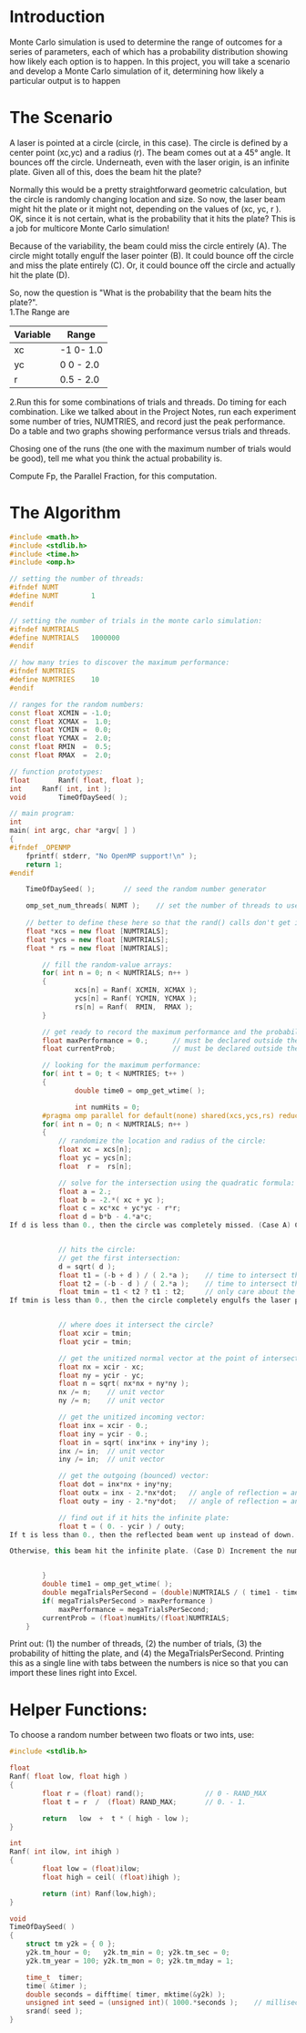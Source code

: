 # Introduction
Monte Carlo simulation is used to determine the range of outcomes for a series of parameters, each of which has a probability distribution showing how likely each option is to happen. In this project, you will take a scenario and develop a Monte Carlo simulation of it, determining how likely a particular output is to happen 
# The Scenario
A laser is pointed at a circle (circle, in this case). The circle is defined by a center point (xc,yc) and a radius (r). The beam comes out at a 45° angle. It bounces off the circle. Underneath, even with the laser origin, is an infinite plate. Given all of this, does the beam hit the plate?  

Normally this would be a pretty straightforward geometric calculation, but the circle is randomly changing location and size. So now, the laser beam might hit the plate or it might not, depending on the values of (xc, yc, r ). OK, since it is not certain, what is the probability that it hits the plate? This is a job for multicore Monte Carlo simulation!  

Because of the variability, the beam could miss the circle entirely (A). The circle might totally engulf the laser pointer (B). It could bounce off the circle and miss the plate entirely (C). Or, it could bounce off the circle and actually hit the plate (D).  

So, now the question is "What is the probability that the beam hits the plate?".  
1.The Range are 

| Variable | Range     |
|----------|-----------|
| xc       | -1 0- 1.0 |
| yc       | 0 0 - 2.0 |
| r        | 0.5 - 2.0 |

2.Run this for some combinations of trials and threads. Do timing for each combination. Like we talked about in the Project Notes, run each experiment some number of tries, NUMTRIES, and record just the peak performance.
Do a table and two graphs showing performance versus trials and threads.  

Chosing one of the runs (the one with the maximum number of trials would be good), tell me what you think the actual probability is.  

Compute Fp, the Parallel Fraction, for this computation.  

# The Algorithm
```cpp
#include <math.h>
#include <stdlib.h>
#include <time.h>
#include <omp.h>

// setting the number of threads:
#ifndef NUMT
#define NUMT		1
#endif

// setting the number of trials in the monte carlo simulation:
#ifndef NUMTRIALS
#define NUMTRIALS	1000000
#endif

// how many tries to discover the maximum performance:
#ifndef NUMTRIES
#define NUMTRIES	10
#endif

// ranges for the random numbers:
const float XCMIN =	-1.0;
const float XCMAX =	 1.0;
const float YCMIN =	 0.0;
const float YCMAX =	 2.0;
const float RMIN  =	 0.5;
const float RMAX  =	 2.0;

// function prototypes:
float		Ranf( float, float );
int		Ranf( int, int );
void		TimeOfDaySeed( );

// main program:
int
main( int argc, char *argv[ ] )
{
#ifndef _OPENMP
	fprintf( stderr, "No OpenMP support!\n" );
	return 1;
#endif

	TimeOfDaySeed( );		// seed the random number generator

	omp_set_num_threads( NUMT );	// set the number of threads to use in the for-loop:`
	
	// better to define these here so that the rand() calls don't get into the thread timing:
	float *xcs = new float [NUMTRIALS];
	float *ycs = new float [NUMTRIALS];
	float * rs = new float [NUMTRIALS];

        // fill the random-value arrays:
        for( int n = 0; n < NUMTRIALS; n++ )
        {       
                xcs[n] = Ranf( XCMIN, XCMAX );
                ycs[n] = Ranf( YCMIN, YCMAX );
                rs[n] = Ranf(  RMIN,  RMAX ); 
        }       

        // get ready to record the maximum performance and the probability:
        float maxPerformance = 0.;      // must be declared outside the NUMTRIES loop
        float currentProb;              // must be declared outside the NUMTRIES loop

        // looking for the maximum performance:
        for( int t = 0; t < NUMTRIES; t++ )
        {
                double time0 = omp_get_wtime( );

                int numHits = 0;
		#pragma omp parallel for default(none) shared(xcs,ycs,rs) reduction(+:numHits)
		for( int n = 0; n < NUMTRIALS; n++ )
		{
			// randomize the location and radius of the circle:
			float xc = xcs[n];
			float yc = ycs[n];
			float  r =  rs[n];

			// solve for the intersection using the quadratic formula:
			float a = 2.;
			float b = -2.*( xc + yc );
			float c = xc*xc + yc*yc - r*r;
			float d = b*b - 4.*a*c;
If d is less than 0., then the circle was completely missed. (Case A) Continue on to the next trial in the for-loop.


			// hits the circle:
			// get the first intersection:
			d = sqrt( d );
			float t1 = (-b + d ) / ( 2.*a );	// time to intersect the circle
			float t2 = (-b - d ) / ( 2.*a );	// time to intersect the circle
			float tmin = t1 < t2 ? t1 : t2;		// only care about the first intersection
If tmin is less than 0., then the circle completely engulfs the laser pointer. (Case B) Continue on to the next trial in the for-loop.


			// where does it intersect the circle?
			float xcir = tmin;
			float ycir = tmin;

			// get the unitized normal vector at the point of intersection:
			float nx = xcir - xc;
			float ny = ycir - yc;
			float n = sqrt( nx*nx + ny*ny );
			nx /= n;	// unit vector
			ny /= n;	// unit vector

			// get the unitized incoming vector:
			float inx = xcir - 0.;
			float iny = ycir - 0.;
			float in = sqrt( inx*inx + iny*iny );
			inx /= in;	// unit vector
			iny /= in;	// unit vector

			// get the outgoing (bounced) vector:
			float dot = inx*nx + iny*ny;
			float outx = inx - 2.*nx*dot;	// angle of reflection = angle of incidence`
			float outy = iny - 2.*ny*dot;	// angle of reflection = angle of incidence`

			// find out if it hits the infinite plate:
			float t = ( 0. - ycir ) / outy;
If t is less than 0., then the reflected beam went up instead of down. Continue on to the next trial in the for-loop.

Otherwise, this beam hit the infinite plate. (Case D) Increment the number of hits and continue on to the next trial in the for-loop.


		}
		double time1 = omp_get_wtime( );
		double megaTrialsPerSecond = (double)NUMTRIALS / ( time1 - time0 ) / 1000000.;
		if( megaTrialsPerSecond > maxPerformance )
			maxPerformance = megaTrialsPerSecond;
		currentProb = (float)numHits/(float)NUMTRIALS;
	}
```
Print out: (1) the number of threads, (2) the number of trials, (3) the probability of hitting the plate, and (4) the MegaTrialsPerSecond. Printing this as a single line with tabs between the numbers is nice so that you can import these lines right into Excel.  
# Helper Functions:
To choose a random number between two floats or two ints, use:  
```cpp
#include <stdlib.h>

float
Ranf( float low, float high )
{
        float r = (float) rand();               // 0 - RAND_MAX
        float t = r  /  (float) RAND_MAX;       // 0. - 1.

        return   low  +  t * ( high - low );
}

int
Ranf( int ilow, int ihigh )
{
        float low = (float)ilow;
        float high = ceil( (float)ihigh );

        return (int) Ranf(low,high);
}

void
TimeOfDaySeed( )
{
	struct tm y2k = { 0 };
	y2k.tm_hour = 0;   y2k.tm_min = 0; y2k.tm_sec = 0;
	y2k.tm_year = 100; y2k.tm_mon = 0; y2k.tm_mday = 1;

	time_t  timer;
	time( &timer );
	double seconds = difftime( timer, mktime(&y2k) );
	unsigned int seed = (unsigned int)( 1000.*seconds );    // milliseconds
	srand( seed );
}
```